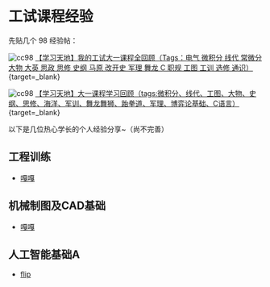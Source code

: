 # **工试课程经验**

先贴几个 98 经验帖：

![cc98](../images/LOGO/CC98_LOGO.png) [【学习天地】我的工试大一课程全回顾（Tags：电气 微积分 线代 常微分 大物 大英 思政 思修 史纲 马原 改开史 军理 舞龙 C 职规 工图 工训 选修 通识）](https://www.cc98.org/topic/5962710){target=_blank}

![cc98](../images/LOGO/CC98_LOGO.png) [【学习天地】大一课程学习回顾（tags:微积分、线代、工图、大物、史纲、思修、海洋、军训、舞龙舞狮、跆拳道、军理、博弈论基础、C语言）](https://www.cc98.org/topic/5961827){target=_blank}

以下是几位热心学长的个人经验分享~（尚不完善）

## 工程训练

- [嘎嘎](../Study/CourseExperience/工程训练食用指南.md)

## 机械制图及CAD基础

- [嘎嘎](../Study/CourseExperience/机械制图及CAD基础.md)

## 人工智能基础A

- [flip](https://flip123123.github.io/flip-/school/ai/ai/)
